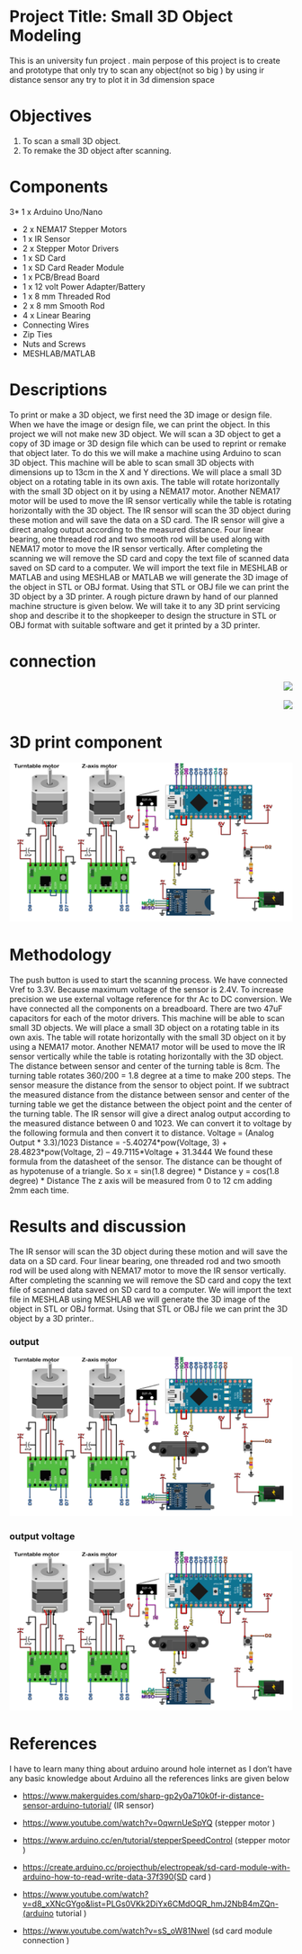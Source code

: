 # Project Title: Small 3D Object Modeling

This is an university  fun project .  main perpose of this project is to  create and prototype that  only try to scan any object(not so big ) by using ir distance sensor any try to plot it in 3d dimension space 


# Objectives

1.	To scan a small 3D object.
2.	To remake the 3D object after scanning.


# Components

3* 1 x Arduino Uno/Nano
* 2 x NEMA17 Stepper Motors
* 1 x IR Sensor
* 2 x Stepper Motor Drivers
* 1 x SD Card
* 1 x SD Card Reader Module
* 1 x PCB/Bread Board
* 1 x 12 volt Power Adapter/Battery
* 1 x 8 mm Threaded Rod
* 2 x 8 mm Smooth Rod
* 4 x Linear Bearing
* Connecting Wires
* Zip Ties
* Nuts and Screws
* MESHLAB/MATLAB

# Descriptions

<p>To print or make a 3D object, we first need the 3D image or design file. When we have the image or design file, we can print the object. In this project we will not make new 3D object. We will scan a 3D object to get a copy of 3D image or 3D design file which can be used to reprint or remake that object later. To do this we will make a machine using Arduino to scan 3D object. This machine will be able to scan small 3D objects with dimensions up to 13cm in the X and Y directions. We will place a small 3D object on a rotating table in its own axis. The table will rotate horizontally with the small 3D object on it by using a NEMA17 motor. Another NEMA17 motor will be used to move the IR sensor vertically while the table is rotating horizontally with the 3D object. The IR sensor will scan the 3D object during these motion and will save the data on a SD card. The IR sensor will give a direct analog output according to the measured distance. Four linear bearing, one threaded rod and two smooth rod will be used along with NEMA17 motor to move the IR sensor vertically. After completing the scanning we will remove the SD card and copy the text file of scanned data saved on SD card to a computer. We will import the text file in MESHLAB or MATLAB and using MESHLAB or MATLAB we will generate the 3D image of the object in STL or OBJ format. Using that STL or OBJ file we can print the 3D object by a 3D printer. A rough picture drawn by hand of our planned machine structure is given below. We will take it to any 3D print servicing shop and describe it to the shopkeeper to design the structure in STL or OBJ format with suitable software and get it printed by a 3D printer.</p>
  
  
  
# connection 
  
<p align="right"><img src="result2.jpg"\></p>
<p align="right"><img src="Front_motor_top.stl"\></p>
  
# 3D print component 

<p align="right"><img src="connection diagram.png"\></p>
   


# Methodology

<p>The push button is used to start the scanning process. We have connected Vref to 3.3V. Because maximum voltage of the sensor is 2.4V. To increase precision we use external voltage reference for thr Ac to DC conversion. We have connected all the components on a breadboard. There are two 47uF capacitors for each of the motor drivers.
This machine will be able to scan small 3D objects. We will place a small 3D object on a rotating table in its own axis. The table will rotate horizontally with the small 3D object on it by using a NEMA17 motor. Another NEMA17 motor will be used to move the IR sensor vertically while the table is rotating horizontally with the 3D object.
The distance between sensor and center of the turning table is 8cm. The turning table rotates 360/200 = 1.8 degree at a time to make 200 steps. The sensor measure the distance from the sensor to object point. If we subtract the measured distance from the distance between sensor and center of the turning table we get the distance between the object point and the center of the turning table. The IR sensor will give a direct analog output according to the measured distance between 0 and 1023. We can convert it to voltage by the following formula and then convert it to distance.
				Voltage = (Analog Output * 3.3)/1023
Distance = -5.40274*pow(Voltage, 3) + 28.4823*pow(Voltage, 2) – 49.7115*Voltage + 31.3444
We found these formula from the datasheet of the sensor. The distance can be thought of as hypotenuse of a triangle. So
					x = sin(1.8 degree) * Distance
					y = cos(1.8 degree) * Distance
The z axis will be measured from 0 to 12 cm adding 2mm each time.
	
	
# Results and discussion
	
The IR sensor will scan the 3D object during these motion and will save the data on a SD card. Four linear bearing, one threaded rod and two smooth rod will be used along with NEMA17 motor to move the IR sensor vertically. After completing the scanning we will remove the SD card and copy the text file of scanned data saved on SD card to a computer. We will import the text file in MESHLAB using MESHLAB we will generate the 3D image of the object in STL or OBJ format. Using that STL or OBJ file we can print the 3D object by a 3D printer..
	
### output 	
<p align="right"><img src="connection diagram.png"\></p>


### output voltage 


<p align="right"><img src="connection diagram.png"\></p>


	
	
	

# References

I have to learn many thing about arduino around hole internet as I don’t have any basic knowledge about Arduino all the references links are given below    
*	https://www.makerguides.com/sharp-gp2y0a710k0f-ir-distance-sensor-arduino-tutorial/ (IR sensor) 
*	https://www.youtube.com/watch?v=0qwrnUeSpYQ (stepper motor )
*	https://www.arduino.cc/en/tutorial/stepperSpeedControl (stepper motor )

*	https://create.arduino.cc/projecthub/electropeak/sd-card-module-with-arduino-how-to-read-write-data-37f390(SD card )

* https://www.youtube.com/watch?v=d8_xXNcGYgo&list=PLGs0VKk2DiYx6CMdOQR_hmJ2NbB4mZQn-(arduino tutorial )

* https://www.youtube.com/watch?v=sS_oW81NweI (sd card module connection )

 




  

